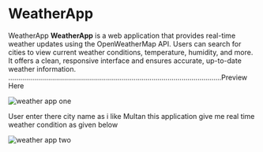 # WeatherApp
WeatherApp  **WeatherApp** is a web application that provides real-time weather updates using the OpenWeatherMap API. Users can search for cities to view current weather conditions, temperature, humidity, and more. It offers a clean, responsive interface and ensures accurate, up-to-date weather information.
...........................................................................................................Preview Here

![weather app one](https://github.com/user-attachments/assets/f40834a1-29a7-4802-a86f-70ff2d94666e)

User enter there city name as i like Multan this application give me real time weather condition as given below

![weather app two](https://github.com/user-attachments/assets/467c756b-69de-42ff-ab64-aaadc9f489fe)





